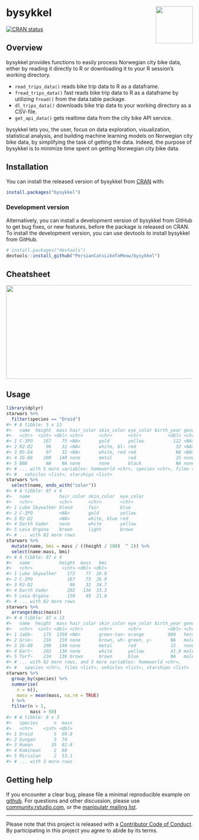 
<!-- README.md is generated from README.Rmd. Please edit that file -->

# bysykkel <img src='https://res.cloudinary.com/climb/image/upload/c_fill,f_auto,h_800,q_80/v1498809170/ximadvmr9aolkqkaqgmf' align="right" height="100" />

<!-- badges: start -->

[![CRAN
status](https://www.r-pkg.org/badges/version/bysykkel)](https://cran.r-project.org/package=bysykkel)
<!-- badges: end -->

## Overview

bysykkel provides functions to easily process Norwegian city bike data,
either by reading it directly to R or downloading it to your R session’s
working directory.

  - `read_trips_data()` reads bike trip data to R as a dataframe.
  - `fread_trips_data()` fast reads bike trip data to R as a dataframe
    by utilizing `fread()` from the data.table package.
  - `dl_trips_data()` downloads bike trip data to your working directory
    as a CSV-file.
  - `get_api_data()` gets realtime data from the city bike API service.

bysykkel lets you, the user, focus on data exploration, visualization,
statistical analysis, and building machine learning models on Norwegian
city bike data, by simplifying the task of getting the data. Indeed, the
purpose of bysykkel is to minimize time spent on getting Norwegian city
bike data.

## Installation

You can install the released version of bysykkel from
[CRAN](https://CRAN.R-project.org) with:

``` r
install.packages("bysykkel")
```

### Development version

Alternatively, you can install a development version of bysykkel from
GitHub to get bug fixes, or new features, before the package is released
on CRAN. To install the development version, you can use devtools to
install bysykkel from GitHub.

``` r
# install.packages("devtools")
devtools::install_github("PersianCatsLikeToMeow/bysykkel")
```

## Cheatsheet

<a href="https://github.com/rstudio/cheatsheets/blob/master/data-transformation.pdf"><img src="https://raw.githubusercontent.com/rstudio/cheatsheets/master/pngs/thumbnails/data-transformation-cheatsheet-thumbs.png" width="630" height="252"/></a>

## Usage

``` r
library(dplyr)
starwars %>%
  filter(species == "Droid")
#> # A tibble: 5 x 13
#>   name  height  mass hair_color skin_color eye_color birth_year gender
#>   <chr>  <int> <dbl> <chr>      <chr>      <chr>          <dbl> <chr> 
#> 1 C-3PO    167    75 <NA>       gold       yellow           112 <NA>  
#> 2 R2-D2     96    32 <NA>       white, bl~ red               33 <NA>  
#> 3 R5-D4     97    32 <NA>       white, red red               NA <NA>  
#> 4 IG-88    200   140 none       metal      red               15 none  
#> 5 BB8       NA    NA none       none       black             NA none  
#> # ... with 5 more variables: homeworld <chr>, species <chr>, films <list>,
#> #   vehicles <list>, starships <list>
starwars %>%
  select(name, ends_with("color"))
#> # A tibble: 87 x 4
#>   name           hair_color skin_color  eye_color
#>   <chr>          <chr>      <chr>       <chr>    
#> 1 Luke Skywalker blond      fair        blue     
#> 2 C-3PO          <NA>       gold        yellow   
#> 3 R2-D2          <NA>       white, blue red      
#> 4 Darth Vader    none       white       yellow   
#> 5 Leia Organa    brown      light       brown    
#> # ... with 82 more rows
starwars %>%
  mutate(name, bmi = mass / ((height / 100)  ^ 2)) %>%
  select(name:mass, bmi)
#> # A tibble: 87 x 4
#>   name           height  mass   bmi
#>   <chr>           <int> <dbl> <dbl>
#> 1 Luke Skywalker    172    77  26.0
#> 2 C-3PO             167    75  26.9
#> 3 R2-D2              96    32  34.7
#> 4 Darth Vader       202   136  33.3
#> 5 Leia Organa       150    49  21.8
#> # ... with 82 more rows
starwars %>%
  arrange(desc(mass))
#> # A tibble: 87 x 13
#>   name  height  mass hair_color skin_color eye_color birth_year gender
#>   <chr>  <int> <dbl> <chr>      <chr>      <chr>          <dbl> <chr> 
#> 1 Jabb~    175  1358 <NA>       green-tan~ orange         600   herma~
#> 2 Grie~    216   159 none       brown, wh~ green, y~       NA   male  
#> 3 IG-88    200   140 none       metal      red             15   none  
#> 4 Dart~    202   136 none       white      yellow          41.9 male  
#> 5 Tarf~    234   136 brown      brown      blue            NA   male  
#> # ... with 82 more rows, and 5 more variables: homeworld <chr>,
#> #   species <chr>, films <list>, vehicles <list>, starships <list>
starwars %>%
  group_by(species) %>%
  summarise(
    n = n(),
    mass = mean(mass, na.rm = TRUE)
  ) %>%
  filter(n > 1,
         mass > 50)
#> # A tibble: 8 x 3
#>   species      n  mass
#>   <chr>    <int> <dbl>
#> 1 Droid        5  69.8
#> 2 Gungan       3  74  
#> 3 Human       35  82.8
#> 4 Kaminoan     2  88  
#> 5 Mirialan     2  53.1
#> # ... with 3 more rows
```

## Getting help

If you encounter a clear bug, please file a minimal reproducible example
on [github](https://github.com/tidyverse/dplyr/issues). For questions
and other discussion, please use
[community.rstudio.com](https://community.rstudio.com/), or the
[manipulatr mailing list](https://groups.google.com/group/manipulatr).

-----

Please note that this project is released with a [Contributor Code of
Conduct](.github/CODE_OF_CONDUCT.md). By participating in this project
you agree to abide by its terms.
